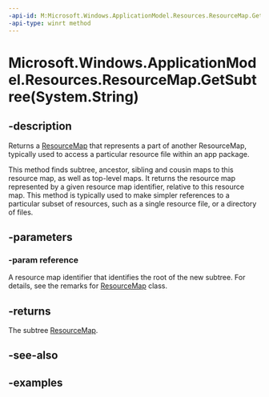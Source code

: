 ```yaml
---
-api-id: M:Microsoft.Windows.ApplicationModel.Resources.ResourceMap.GetSubtree(System.String)
-api-type: winrt method
---
```


# Microsoft.Windows.ApplicationModel.Resources.ResourceMap.GetSubtree(System.String)

<!--
public Microsoft.Windows.ApplicationModel.Resources.ResourceMap GetSubtree (string reference);
-->


## -description

Returns a [ResourceMap](resourcemap.md) that represents a part of another ResourceMap, typically used to access a particular resource file within an app package.

This method finds subtree, ancestor, sibling and cousin maps to this resource map, as well as top-level maps. It returns the resource map represented by a given resource map identifier, relative to this resource map. This method is typically used to make simpler references to a particular subset of resources, such as a single resource file, or a directory of files.

## -parameters

### -param reference

A resource map identifier that identifies the root of the new subtree. For details, see the remarks for [ResourceMap](resourcemap.md) class.

## -returns

The subtree [ResourceMap](resourcemap.md).

## -see-also

## -examples


